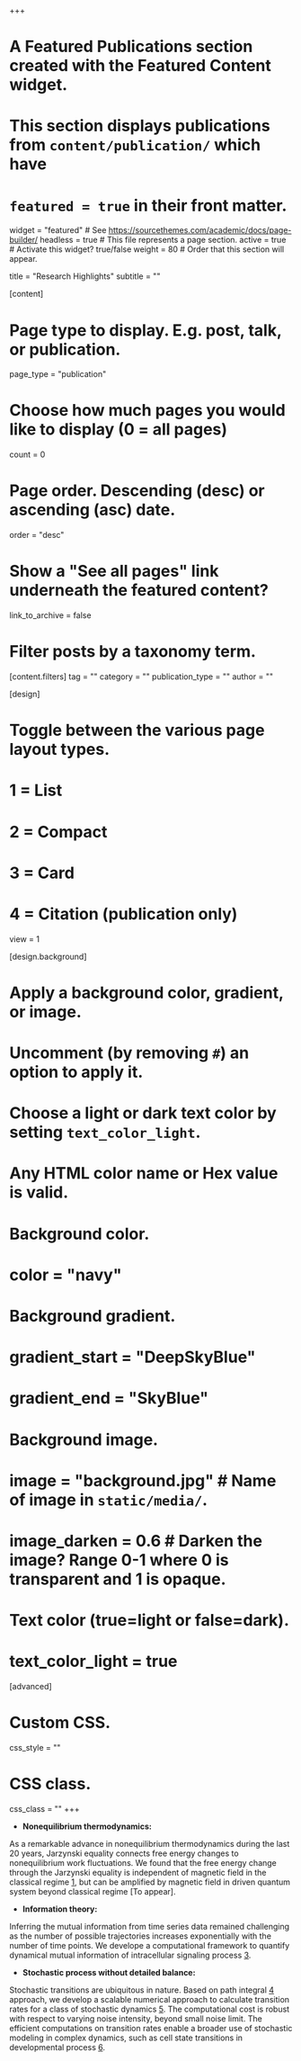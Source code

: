+++
# A Featured Publications section created with the Featured Content widget.
# This section displays publications from `content/publication/` which have
# `featured = true` in their front matter.

widget = "featured"  # See https://sourcethemes.com/academic/docs/page-builder/
headless = true  # This file represents a page section.
active = true  # Activate this widget? true/false
weight = 80  # Order that this section will appear.

title = "Research Highlights"
subtitle = ""

[content]
  # Page type to display. E.g. post, talk, or publication.
  page_type = "publication"
  
  # Choose how much pages you would like to display (0 = all pages)
  count = 0

  # Page order. Descending (desc) or ascending (asc) date.
  order = "desc"

  # Show a "See all pages" link underneath the featured content?
  link_to_archive = false

  # Filter posts by a taxonomy term.
  [content.filters]
    tag = ""
    category = ""
    publication_type = ""
    author = ""
  
[design]
  # Toggle between the various page layout types.
  #   1 = List
  #   2 = Compact
  #   3 = Card
  #   4 = Citation (publication only)
  view = 1
  
[design.background]
  # Apply a background color, gradient, or image.
  #   Uncomment (by removing `#`) an option to apply it.
  #   Choose a light or dark text color by setting `text_color_light`.
  #   Any HTML color name or Hex value is valid.
  
  # Background color.
  # color = "navy"
  
  # Background gradient.
  # gradient_start = "DeepSkyBlue"
  # gradient_end = "SkyBlue"
  
  # Background image.
  # image = "background.jpg"  # Name of image in `static/media/`.
  # image_darken = 0.6  # Darken the image? Range 0-1 where 0 is transparent and 1 is opaque.

  # Text color (true=light or false=dark).
  # text_color_light = true  
  
[advanced]
 # Custom CSS. 
 css_style = ""
 
 # CSS class.
 css_class = ""
+++

* **Nonequilibrium thermodynamics:**

As a remarkable advance in nonequilibrium thermodynamics during the last 20 years, Jarzynski equality connects free energy changes to nonequilibrium work fluctuations. We found that the free energy change through the Jarzynski equality is independent of magnetic field in the classical regime [1](https://journals.aps.org/pre/abstract/10.1103/PhysRevE.91.042108), but can be amplified by magnetic field in driven quantum system beyond classical regime [To appear].
  

* **Information theory:**

Inferring the mutual information from time series data remained challenging as the number of possible trajectories increases exponentially with the number of time points. We develope a computational framework to quantify dynamical mutual information of intracellular signaling process [3](https://sites.google.com/view/dmipackage/home).

* **Stochastic process without detailed balance:**

Stochastic transitions are ubiquitous in nature. Based on path integral [4](https://aip.scitation.org/doi/abs/10.1063/1.4890968) approach, we develop a scalable numerical approach to calculate transition rates for a class of stochastic dynamics [5](https://www.nature.com/articles/s41598-017-15889-2). The computational cost is robust with respect to varying noise intensity, beyond small noise limit. The efficient computations on transition rates enable a broader use of stochastic modeling in complex dynamics, such as cell state transitions in developmental process [6](https://www.nature.com/articles/nmeth.4402.pdf?origin=ppub).


